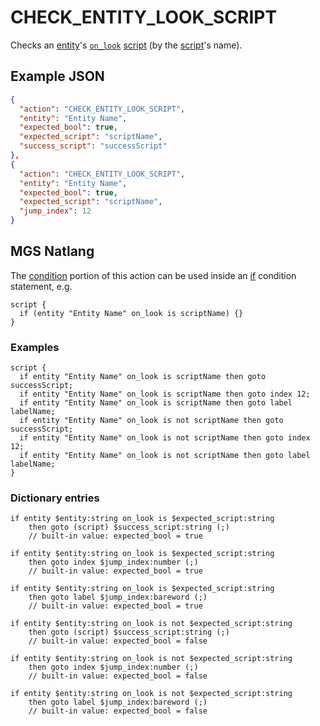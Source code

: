 # CHECK_ENTITY_LOOK_SCRIPT

Checks an [entity](../entities)'s [`on_look`](../script_slots#on-look) [script](../script_slots) (by the [script](../scripts)'s name).

## Example JSON

```json
{
  "action": "CHECK_ENTITY_LOOK_SCRIPT",
  "entity": "Entity Name",
  "expected_bool": true,
  "expected_script": "scriptName",
  "success_script": "successScript"
},
{
  "action": "CHECK_ENTITY_LOOK_SCRIPT",
  "entity": "Entity Name",
  "expected_bool": true,
  "expected_script": "scriptName",
  "jump_index": 12
}
```

## MGS Natlang

The [condition](../actions/conditional_gotos) portion of this action can be used inside an [if](../mgs/advanced_syntax#if-and-else) condition statement, e.g.

```mgs
script {
  if (entity "Entity Name" on_look is scriptName) {}
}
```

### Examples

```mgs
script {
  if entity "Entity Name" on_look is scriptName then goto successScript;
  if entity "Entity Name" on_look is scriptName then goto index 12;
  if entity "Entity Name" on_look is scriptName then goto label labelName;
  if entity "Entity Name" on_look is not scriptName then goto successScript;
  if entity "Entity Name" on_look is not scriptName then goto index 12;
  if entity "Entity Name" on_look is not scriptName then goto label labelName;
}
```

### Dictionary entries

```
if entity $entity:string on_look is $expected_script:string
    then goto (script) $success_script:string (;)
	// built-in value: expected_bool = true

if entity $entity:string on_look is $expected_script:string
    then goto index $jump_index:number (;)
	// built-in value: expected_bool = true

if entity $entity:string on_look is $expected_script:string
    then goto label $jump_index:bareword (;)
	// built-in value: expected_bool = true

if entity $entity:string on_look is not $expected_script:string
    then goto (script) $success_script:string (;)
	// built-in value: expected_bool = false

if entity $entity:string on_look is not $expected_script:string
    then goto index $jump_index:number (;)
	// built-in value: expected_bool = false

if entity $entity:string on_look is not $expected_script:string
    then goto label $jump_index:bareword (;)
	// built-in value: expected_bool = false
```
